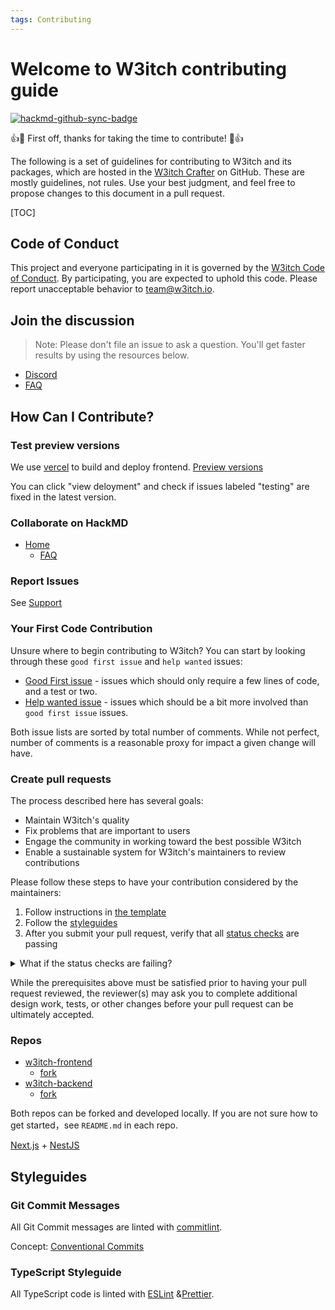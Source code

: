 ```yaml
---
tags: Contributing
---
```


# Welcome to W3itch contributing guide

[![hackmd-github-sync-badge](https://hackmd.io/6ebq7ZrRSn21fqk8f4DJkg/badge)](https://hackmd.io/6ebq7ZrRSn21fqk8f4DJkg)

:+1::tada: First off, thanks for taking the time to contribute! :tada::+1:

The following is a set of guidelines for contributing to W3itch and its packages, which are hosted in the [W3itch Crafter](https://github.com/w3itch-crafter) on GitHub. These are mostly guidelines, not rules. Use your best judgment, and feel free to propose changes to this document in a pull request.

[TOC]

## Code of Conduct

This project and everyone participating in it is governed by the [W3itch Code of Conduct](CODE_OF_CONDUCT.md). By participating, you are expected to uphold this code. Please report unacceptable behavior to [team@w3itch.io](mailto:team@w3itch.io).

## Join the discussion

> Note: Please don't file an issue to ask a question. You'll get faster results by using the resources below.

- [Discord](https://discord.gg/9eytfsyKPG)
- [FAQ](faq.md)

## How Can I Contribute?

### Test preview versions

We use [vercel](https://vercel.com) to build and deploy frontend.
[Preview versions](https://github.com/w3itch-crafter/w3itch-frontend/deployments/activity_log?environment=Preview)

You can click "view deloyment" and check if issues labeled "testing" are fixed in the latest version.

### Collaborate on HackMD

- [Home](https://hackmd.io/@w3itch-crafter)
  - [FAQ](https://hackmd.io/_GdOYtneRJuwod70xTX5gQ)

### Report Issues

See [Support](./support.md)

### Your First Code Contribution

Unsure where to begin contributing to W3itch? You can start by looking through these `good first issue` and `help wanted` issues:

- [Good First issue](https://github.com/search?q=is%3Aopen+is%3Aissue+user%3Aw3itch-crafter++sort%3Acomments-desc++label%3A%22good+first+issue%22) - issues which should only require a few lines of code, and a test or two.
- [Help wanted issue](https://github.com/search?q=is%3Aopen+is%3Aissue+user%3Aw3itch-crafter++sort%3Acomments-desc++label%3A%22help+wanted%22) - issues which should be a bit more involved than `good first issue` issues.

Both issue lists are sorted by total number of comments. While not perfect, number of comments is a reasonable proxy for impact a given change will have.

### Create pull requests

The process described here has several goals:

- Maintain W3itch's quality
- Fix problems that are important to users
- Engage the community in working toward the best possible W3itch
- Enable a sustainable system for W3itch's maintainers to review contributions

Please follow these steps to have your contribution considered by the maintainers:

1. Follow instructions in [the template](./PULL_REQUEST_TEMPLATE.md)
2. Follow the [styleguides](#Styleguides)
3. After you submit your pull request, verify that all [status checks](https://help.github.com/articles/about-status-checks/) are passing

<details>
    <summary>
        What if the status checks are failing?
    </summary>
    If a status check is failing, and you believe that the failure is unrelated to your change, please leave a comment on the pull request explaining why you believe the failure is unrelated. A maintainer will re-run the status check for you. If we conclude that the failure was a false positive, then we will open an issue to track that problem with our status check suite.
</details>

While the prerequisites above must be satisfied prior to having your pull request reviewed, the reviewer(s) may ask you to complete additional design work, tests, or other changes before your pull request can be ultimately accepted.

### Repos

- [w3itch-frontend](https://github.com/w3itch-crafter/w3itch-frontend/pulls)
  - [fork](https://github.com/w3itch-crafter/w3itch-frontend/fork)
- [w3itch-backend](https://github.com/w3itch-crafter/w3itch-backend/pulls)
  - [fork](https://github.com/w3itch-crafter/w3itch-backend/fork)

Both repos can be forked and developed locally.
If you are not sure how to get started，see `README.md` in each repo.

[Next.js](https://nextjs.org/) + [NestJS](https://nestjs.com/)

## Styleguides

### Git Commit Messages

All Git Commit messages are linted with [commitlint](https://commitlint.js.org/#/).

Concept: [Conventional Commits](https://www.conventionalcommits.org/en/v1.0.0/)

### TypeScript Styleguide

All TypeScript code is linted with [ESLint](https://eslint.org/) &[Prettier](https://prettier.io/).
